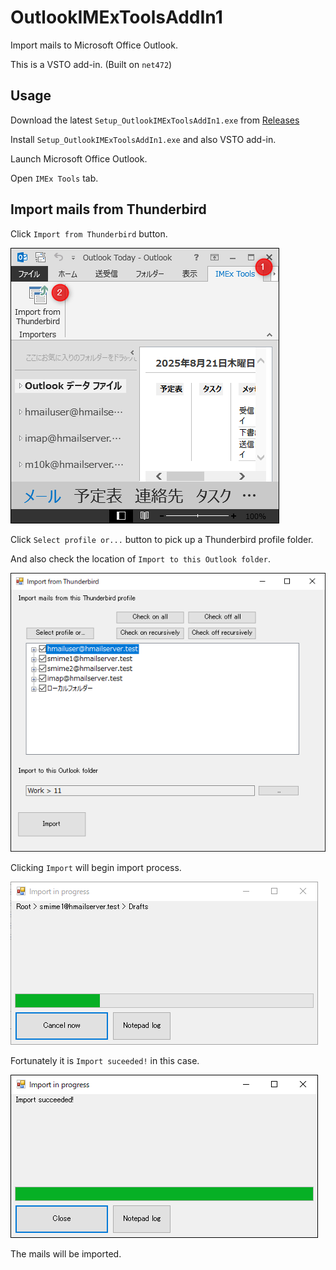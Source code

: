 # OutlookIMExToolsAddIn1

Import mails to Microsoft Office Outlook.

This is a VSTO add-in. (Built on `net472`)

## Usage

Download the latest `Setup_OutlookIMExToolsAddIn1.exe` from [Releases](https://github.com/HiraokaHyperTools/OutlookIMExToolsAddIn1/releases)

Install `Setup_OutlookIMExToolsAddIn1.exe` and also VSTO add-in.

Launch Microsoft Office Outlook.

Open `IMEx Tools` tab.

## Import mails from Thunderbird

Click `Import from Thunderbird` button.

![](images/outlook-2013.png)

Click `Select profile or...` button to pick up a Thunderbird profile folder.

And also check the location of `Import to this Outlook folder`.

![](images/tb-imp.png)

Clicking `Import` will begin import process.

![](images/tb-imp-wip.png)

Fortunately it is `Import suceeded!` in this case.

![](images/imp-done.png)

The mails will be imported.

